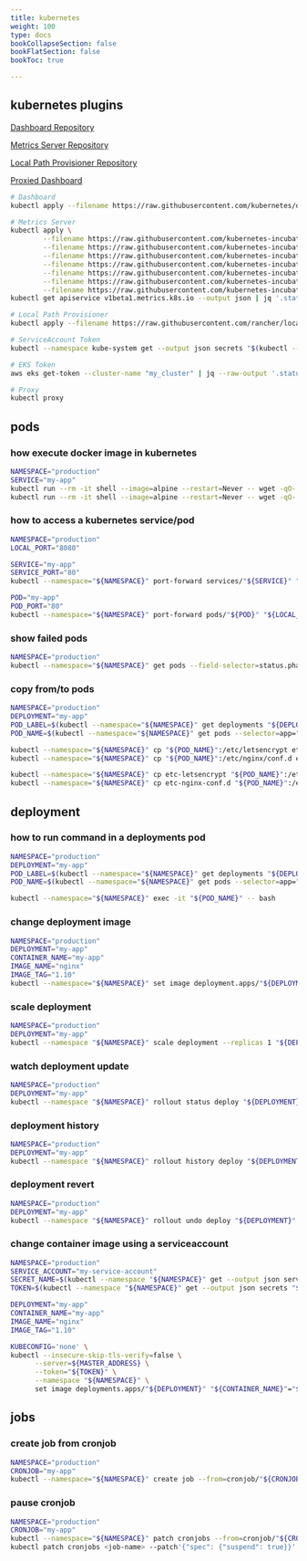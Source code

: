 ```yaml
---
title: kubernetes
weight: 100
type: docs
bookCollapseSection: false
bookFlatSection: false
bookToc: true

---
```


## kubernetes plugins

[Dashboard Repository](https://github.com/kubernetes/dashboard)

[Metrics Server Repository](https://github.com/kubernetes-incubator/metrics-server)

[Local Path Provisioner Repository](https://github.com/rancher/local-path-provisioner)

[Proxied Dashboard](http://localhost:8001/api/v1/namespaces/kubernetes-dashboard/services/https:kubernetes-dashboard:/proxy/)

```bash
# Dashboard
kubectl apply --filename https://raw.githubusercontent.com/kubernetes/dashboard/v2.0.0-beta3/aio/deploy/recommended.yaml

# Metrics Server
kubectl apply \
        --filename https://raw.githubusercontent.com/kubernetes-incubator/metrics-server/v0.3.3/deploy/1.8%2B/aggregated-metrics-reader.yaml \
        --filename https://raw.githubusercontent.com/kubernetes-incubator/metrics-server/v0.3.3/deploy/1.8%2B/auth-delegator.yaml \
        --filename https://raw.githubusercontent.com/kubernetes-incubator/metrics-server/v0.3.3/deploy/1.8%2B/auth-reader.yaml \
        --filename https://raw.githubusercontent.com/kubernetes-incubator/metrics-server/v0.3.3/deploy/1.8%2B/metrics-apiservice.yaml \
        --filename https://raw.githubusercontent.com/kubernetes-incubator/metrics-server/v0.3.3/deploy/1.8%2B/metrics-server-deployment.yaml \
        --filename https://raw.githubusercontent.com/kubernetes-incubator/metrics-server/v0.3.3/deploy/1.8%2B/metrics-server-service.yaml \
        --filename https://raw.githubusercontent.com/kubernetes-incubator/metrics-server/v0.3.3/deploy/1.8%2B/resource-reader.yaml
kubectl get apiservice v1beta1.metrics.k8s.io --output json | jq '.status.conditions[]'

# Local Path Provisioner
kubectl apply --filename https://raw.githubusercontent.com/rancher/local-path-provisioner/v0.0.9/deploy/local-path-storage.yaml

# ServiceAccount Token
kubectl --namespace kube-system get --output json secrets "$(kubectl --namespace kube-system get --output json serviceaccounts default | jq --raw-output '.secrets[0].name')" | jq --raw-output '.data.token' | base64 --decode

# EKS Token
aws eks get-token --cluster-name "my_cluster" | jq --raw-output '.status.token'

# Proxy
kubectl proxy
```

## pods

### how execute docker image in kubernetes

```bash
NAMESPACE="production"
SERVICE="my-app"
kubectl run --rm -it shell --image=alpine --restart=Never -- wget -qO- http://${SERVICE}.${NAMESPACE}.svc.cluster.local
kubectl run --rm -it shell --image=alpine --restart=Never -- wget -qO- https://www.google.com
```

### how to access a kubernetes service/pod

```bash
NAMESPACE="production"
LOCAL_PORT="8080"

SERVICE="my-app"
SERVICE_PORT="80"
kubectl --namespace="${NAMESPACE}" port-forward services/"${SERVICE}" "${LOCAL_PORT}":"${SERVICE_PORT}"

POD="my-app"
POD_PORT="80"
kubectl --namespace="${NAMESPACE}" port-forward pods/"${POD}" "${LOCAL_PORT}":"${POD_PORT}"
```

### show failed pods

```bash
NAMESPACE="production"
kubectl --namespace="${NAMESPACE}" get pods --field-selector=status.phase=Failed
```

### copy from/to pods

```bash
NAMESPACE="production"
DEPLOYMENT="my-app"
POD_LABEL=$(kubectl --namespace="${NAMESPACE}" get deployments "${DEPLOYMENT}" --output=jsonpath='{.spec.template.metadata.labels.app}')
POD_NAME=$(kubectl --namespace="${NAMESPACE}" get pods --selector=app="${POD_LABEL}" --output=jsonpath='{.items[0].metadata.name}')

kubectl --namespace="${NAMESPACE}" cp "${POD_NAME}":/etc/letsencrypt etc-letsencrypt
kubectl --namespace="${NAMESPACE}" cp "${POD_NAME}":/etc/nginx/conf.d etc-nginx-conf.d

kubectl --namespace="${NAMESPACE}" cp etc-letsencrypt "${POD_NAME}":/etc/letsencrypt
kubectl --namespace="${NAMESPACE}" cp etc-nginx-conf.d "${POD_NAME}":/etc/nginx/conf.d
```

## deployment

### how to run command in a deployments pod

```bash
NAMESPACE="production"
DEPLOYMENT="my-app"
POD_LABEL=$(kubectl --namespace="${NAMESPACE}" get deployments "${DEPLOYMENT}" --output=jsonpath='{.spec.template.metadata.labels.app}')
POD_NAME=$(kubectl --namespace="${NAMESPACE}" get pods --selector=app="${POD_LABEL}" --output=jsonpath='{.items[0].metadata.name}')

kubectl --namespace="${NAMESPACE}" exec -it "${POD_NAME}" -- bash
```

### change deployment image

```bash
NAMESPACE="production"
DEPLOYMENT="my-app"
CONTAINER_NAME="my-app"
IMAGE_NAME="nginx"
IMAGE_TAG="1.10"
kubectl --namespace="${NAMESPACE}" set image deployment.apps/"${DEPLOYMENT}" "${CONTAINER_NAME}"="${IMAGE_NAME}:${IMAGE_TAG}"
```

### scale deployment

```bash
NAMESPACE="production"
DEPLOYMENT="my-app"
kubectl --namespace "${NAMESPACE}" scale deployment --replicas 1 "${DEPLOYMENT}"
```

### watch deployment update

```bash
NAMESPACE="production"
DEPLOYMENT="my-app"
kubectl --namespace "${NAMESPACE}" rollout status deploy "${DEPLOYMENT}"
```

### deployment history

```bash
NAMESPACE="production"
DEPLOYMENT="my-app"
kubectl --namespace "${NAMESPACE}" rollout history deploy "${DEPLOYMENT}"
```

### deployment revert

```bash
NAMESPACE="production"
DEPLOYMENT="my-app"
kubectl --namespace "${NAMESPACE}" rollout undo deploy "${DEPLOYMENT}"
```

### change container image using a serviceaccount

```bash
NAMESPACE="production"
SERVICE_ACCOUNT="my-service-account"
SECRET_NAME=$(kubectl --namespace "${NAMESPACE}" get --output json serviceaccounts "${SERVICE_ACCOUNT}" | jq --raw-output '.secrets[0].name')
TOKEN=$(kubectl --namespace "${NAMESPACE}" get --output json secrets "${SECRET_NAME}" | jq --raw-output '.data.token' | base64 --decode)

DEPLOYMENT="my-app"
CONTAINER_NAME="my-app"
IMAGE_NAME="nginx"
IMAGE_TAG="1.10"

KUBECONFIG='none' \
kubectl --insecure-skip-tls-verify=false \
      --server=${MASTER_ADDRESS} \
      --token="${TOKEN}" \
      --namespace "${NAMESPACE}" \
      set image deployments.apps/"${DEPLOYMENT}" "${CONTAINER_NAME}"="${IMAGE_NAME}:${IMAGE_TAG}"
```

## jobs

### create job from cronjob

```bash
NAMESPACE="production"
CRONJOB="my-app"
kubectl --namespace="${NAMESPACE}" create job --from=cronjob/"${CRONJOB}" "${CRONJOB}"-manual
```

### pause cronjob

```bash
NAMESPACE="production"
CRONJOB="my-app"
kubectl --namespace="${NAMESPACE}" patch cronjobs --from=cronjob/"${CRONJOB}" "${CRONJOB}"-manual
kubectl patch cronjobs <job-name> --patch'{"spec": {"suspend": true}}'
```
